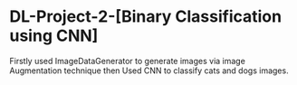 # DL-Project-2-[Binary Classification using CNN]
Firstly used ImageDataGenerator to generate images via image Augmentation technique then Used CNN to classify cats and dogs images.
